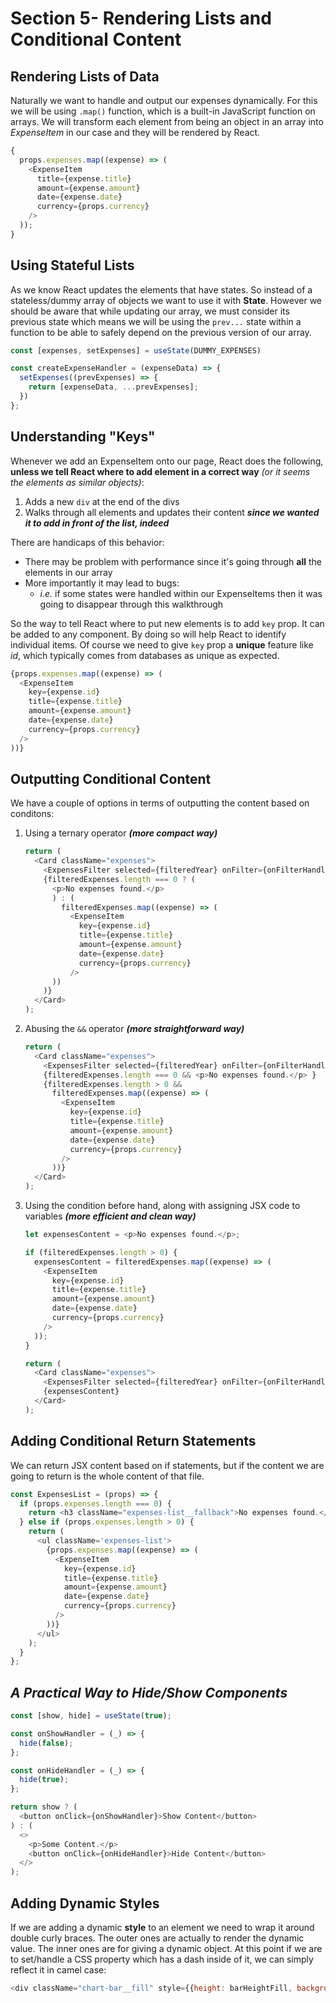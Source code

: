 # Section 5- Rendering Lists and Conditional Content
## Rendering Lists of Data
Naturally we want to handle and output our expenses dynamically. For this we will be using `.map()` function, which is a built-in JavaScript function on arrays. We will transform each element from being an object in an array into _ExpenseItem_ in our case and they will be rendered by React.
```javascript
{
  props.expenses.map((expense) => (
    <ExpenseItem
      title={expense.title}
      amount={expense.amount}
      date={expense.date}
      currency={props.currency}
    />
  ));
}
```

## Using Stateful Lists
As we know React updates the elements that have states. So instead of a stateless/dummy array of objects we want to use it with **State**. However we should be aware that while updating our array, we must consider its previous state which means we will be using the `prev...` state within a function to be able to safely depend on the previous version of our array.
```javascript
const [expenses, setExpenses] = useState(DUMMY_EXPENSES)

const createExpenseHandler = (expenseData) => {
  setExpenses((prevExpenses) => {
    return [expenseData, ...prevExpenses];
  })
};
```

## Understanding "Keys"
Whenever we add an ExpenseItem onto our page, React does the following, **unless we tell React where to add element in a correct way** *(or it seems the elements as similar objects)*:
1. Adds a new `div` at the end of the divs
1. Walks through all elements and updates their content ***since we wanted it to add in front of the list, indeed***  

There are handicaps of this behavior:
- There may be problem with performance since it's going through **all** the elements in our array
- More importantly it may lead to bugs:
  - *i.e.* if some states were handled within our ExpenseItems then it was going to disappear through this walkthrough

So the way to tell React where to put new elements is to add `key` prop. It can be added to any component. By doing so will help React to identify individual items. Of course we need to give `key` prop a **unique** feature like *id*, which typically comes from databases as unique as expected.
```javascript
{props.expenses.map((expense) => (
  <ExpenseItem
    key={expense.id}
    title={expense.title}
    amount={expense.amount}
    date={expense.date}
    currency={props.currency}
  />
))}
```

## Outputting Conditional Content
We have a couple of options in terms of outputting the content based on conditons:
1. Using a ternary operator ***(more compact way)***
    ```javascript
    return (
      <Card className="expenses">
        <ExpensesFilter selected={filteredYear} onFilter={onFilterHandler} />
        {filteredExpenses.length === 0 ? (
          <p>No expenses found.</p>
          ) : (
            filteredExpenses.map((expense) => (
              <ExpenseItem
                key={expense.id}
                title={expense.title}
                amount={expense.amount}
                date={expense.date}
                currency={props.currency}
              />
          ))
        )}
      </Card>
    );
    ```
2. Abusing the `&&` operator ***(more straightforward way)***
    ```javascript
    return (
      <Card className="expenses">
        <ExpensesFilter selected={filteredYear} onFilter={onFilterHandler} />
        {filteredExpenses.length === 0 && <p>No expenses found.</p> }
        {filteredExpenses.length > 0 && 
          filteredExpenses.map((expense) => (
            <ExpenseItem
              key={expense.id}
              title={expense.title}
              amount={expense.amount}
              date={expense.date}
              currency={props.currency}
            />
          ))}
      </Card>
    );
    ```
3. Using the condition before hand, along with assigning JSX code to variables ***(more efficient and clean way)***
    ```javascript
    let expensesContent = <p>No expenses found.</p>;

    if (filteredExpenses.length > 0) {
      expensesContent = filteredExpenses.map((expense) => (
        <ExpenseItem
          key={expense.id}
          title={expense.title}
          amount={expense.amount}
          date={expense.date}
          currency={props.currency}
        />
      ));
    }

    return (
      <Card className="expenses">
        <ExpensesFilter selected={filteredYear} onFilter={onFilterHandler} />
        {expensesContent}
      </Card>
    );
    ```

## Adding Conditional Return Statements
We can return JSX content based on if statements, but if the content we are going to return is the whole content of that file.
```javascript
const ExpensesList = (props) => {
  if (props.expenses.length === 0) {
    return <h3 className="expenses-list__fallback">No expenses found.</h3>;
  } else if (props.expenses.length > 0) {
    return (
      <ul className='expenses-list'>
        {props.expenses.map((expense) => (
          <ExpenseItem
            key={expense.id}
            title={expense.title}
            amount={expense.amount}
            date={expense.date}
            currency={props.currency}
          />
        ))}
      </ul>
    );
  }
};
```

## *A Practical Way to Hide/Show Components*
```javascript
const [show, hide] = useState(true);

const onShowHandler = (_) => {
  hide(false);
};

const onHideHandler = (_) => {
  hide(true);
};

return show ? (
  <button onClick={onShowHandler}>Show Content</button>
) : (
  <>
    <p>Some Content.</p>
    <button onClick={onHideHandler}>Hide Content</button>
  </>
);
```

## Adding Dynamic Styles
If we are adding a dynamic **style** to an element we need to wrap it around double curly braces. The outer ones are actually to render the dynamic value. The inner ones are for giving a dynamic object. At this point if we are to set/handle a CSS property which has a dash inside of it, we can simply reflect it in camel case:
```javascript
<div className="chart-bar__fill" style={{height: barHeightFill, backgroundColor: 'red'}}></div> //CSS atr. names are: "height" and "background-color"
```